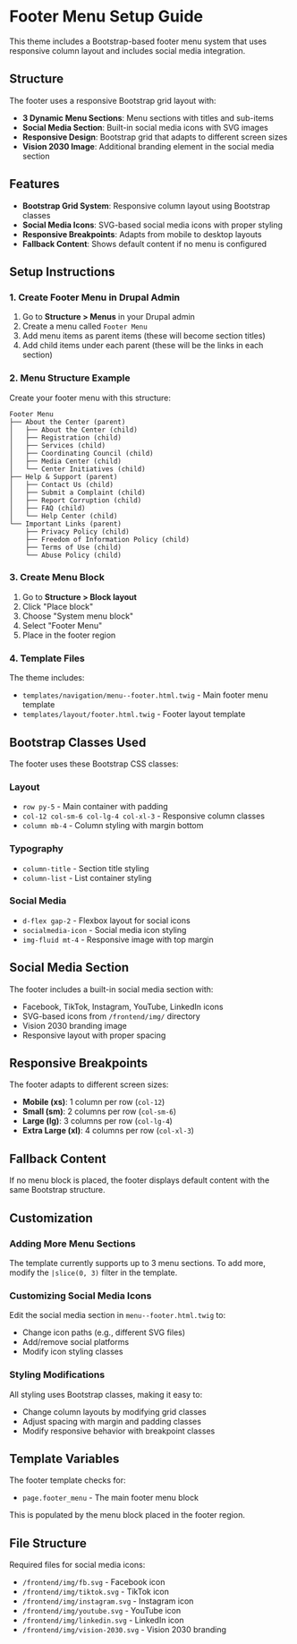 # Footer Menu Setup Guide

This theme includes a Bootstrap-based footer menu system that uses responsive column layout and includes social media integration.

## Structure

The footer uses a responsive Bootstrap grid layout with:
- **3 Dynamic Menu Sections**: Menu sections with titles and sub-items
- **Social Media Section**: Built-in social media icons with SVG images
- **Responsive Design**: Bootstrap grid that adapts to different screen sizes
- **Vision 2030 Image**: Additional branding element in the social media section

## Features

- **Bootstrap Grid System**: Responsive column layout using Bootstrap classes
- **Social Media Icons**: SVG-based social media icons with proper styling
- **Responsive Breakpoints**: Adapts from mobile to desktop layouts
- **Fallback Content**: Shows default content if no menu is configured

## Setup Instructions

### 1. Create Footer Menu in Drupal Admin

1. Go to **Structure > Menus** in your Drupal admin
2. Create a menu called `Footer Menu`
3. Add menu items as parent items (these will become section titles)
4. Add child items under each parent (these will be the links in each section)

### 2. Menu Structure Example

Create your footer menu with this structure:

```
Footer Menu
├── About the Center (parent)
│   ├── About the Center (child)
│   ├── Registration (child)
│   ├── Services (child)
│   ├── Coordinating Council (child)
│   ├── Media Center (child)
│   └── Center Initiatives (child)
├── Help & Support (parent)
│   ├── Contact Us (child)
│   ├── Submit a Complaint (child)
│   ├── Report Corruption (child)
│   ├── FAQ (child)
│   └── Help Center (child)
└── Important Links (parent)
    ├── Privacy Policy (child)
    ├── Freedom of Information Policy (child)
    ├── Terms of Use (child)
    └── Abuse Policy (child)
```

### 3. Create Menu Block

1. Go to **Structure > Block layout**
2. Click "Place block"
3. Choose "System menu block"
4. Select "Footer Menu"
5. Place in the footer region

### 4. Template Files

The theme includes:
- `templates/navigation/menu--footer.html.twig` - Main footer menu template
- `templates/layout/footer.html.twig` - Footer layout template

## Bootstrap Classes Used

The footer uses these Bootstrap CSS classes:

### Layout
- `row py-5` - Main container with padding
- `col-12 col-sm-6 col-lg-4 col-xl-3` - Responsive column classes
- `column mb-4` - Column styling with margin bottom

### Typography
- `column-title` - Section title styling
- `column-list` - List container styling

### Social Media
- `d-flex gap-2` - Flexbox layout for social icons
- `socialmedia-icon` - Social media icon styling
- `img-fluid mt-4` - Responsive image with top margin

## Social Media Section

The footer includes a built-in social media section with:
- Facebook, TikTok, Instagram, YouTube, LinkedIn icons
- SVG-based icons from `/frontend/img/` directory
- Vision 2030 branding image
- Responsive layout with proper spacing

## Responsive Breakpoints

The footer adapts to different screen sizes:
- **Mobile (xs)**: 1 column per row (`col-12`)
- **Small (sm)**: 2 columns per row (`col-sm-6`)
- **Large (lg)**: 3 columns per row (`col-lg-4`)
- **Extra Large (xl)**: 4 columns per row (`col-xl-3`)

## Fallback Content

If no menu block is placed, the footer displays default content with the same Bootstrap structure.

## Customization

### Adding More Menu Sections
The template currently supports up to 3 menu sections. To add more, modify the `|slice(0, 3)` filter in the template.

### Customizing Social Media Icons
Edit the social media section in `menu--footer.html.twig` to:
- Change icon paths (e.g., different SVG files)
- Add/remove social platforms
- Modify icon styling classes

### Styling Modifications
All styling uses Bootstrap classes, making it easy to:
- Change column layouts by modifying grid classes
- Adjust spacing with margin and padding classes
- Modify responsive behavior with breakpoint classes

## Template Variables

The footer template checks for:
- `page.footer_menu` - The main footer menu block

This is populated by the menu block placed in the footer region.

## File Structure

Required files for social media icons:
- `/frontend/img/fb.svg` - Facebook icon
- `/frontend/img/tiktok.svg` - TikTok icon
- `/frontend/img/instagram.svg` - Instagram icon
- `/frontend/img/youtube.svg` - YouTube icon
- `/frontend/img/linkedin.svg` - LinkedIn icon
- `/frontend/img/vision-2030.svg` - Vision 2030 branding 